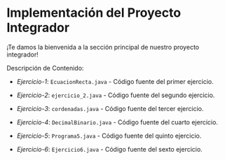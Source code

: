 # Implementación del Proyecto Integrador

¡Te damos la bienvenida a la sección principal de nuestro proyecto integrador!

Descripción de Contenido:

- *Ejercicio-1*: `EcuacionRecta.java` - Código fuente del primer ejercicio.
  
- *Ejercicio-2*: `ejercicio_2.java` - Código fuente del segundo ejercicio.
  
- *Ejercicio-3*: `cordenadas.java` - Código fuente del tercer ejercicio.
  
- *Ejercicio-4*: `DecimalBinario.java` - Código fuente del cuarto ejercicio.
  
- *Ejercicio-5*: `Programa5.java` - Código fuente del quinto ejercicio.
  
- *Ejercicio-6*: `Ejercicio6.java` - Código fuente del sexto ejercicio.